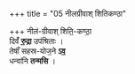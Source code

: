 +++
title = "05 नीलग्रीवाश् शितिकण्ठा"

+++
नील॑-ग्रीवाश् शिति॒-कण्ठा॒  
दिवँ॑ **रु॒द्रा** उप॑श्रिताः ।   
तेषाँ॑ सहस्र-योज॒ने **ऽव॒**  
धन्वा॑नि **तन्मसि** ।